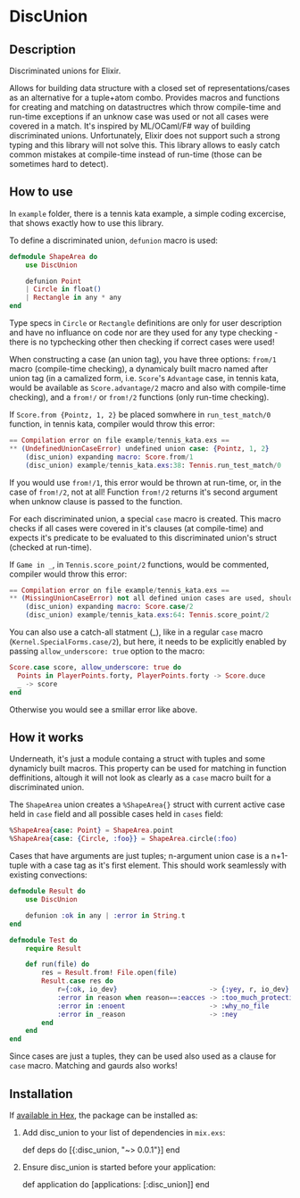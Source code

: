 # DiscUnion

## Description

Discriminated unions for Elixir.

Allows for building data structure with a closed set of representations/cases as an alternative for a tuple+atom combo.
Provides macros and functions for creating and matching on datastructres which throw compile-time and run-time
exceptions if an unknow case was used or not all cases were covered in a match. It's inspired by ML/OCaml/F# way of
building discriminated unions. Unfortunately, Elixir does not support such a strong typing and this library will not
solve this. This library allows to easly catch common mistakes at compile-time instead of run-time (those can be
sometimes hard to detect).

## How to use

In `example` folder, there is a tennis kata example, a simple coding excercise, that shows exactly how to use this
library.

To define a discriminated union, `defunion` macro is used:

``` elixir
defmodule ShapeArea do
    use DiscUnion

    defunion Point
    | Circle in float()
    | Rectangle in any * any
end
```

Type specs in `Circle` or `Rectangle` definitions are only for user description and have no influance on code nor are
they used for any type checking - there is no typchecking other then checking if correct cases were used!

When constructing a case (an union tag), you have three options: `from/1` macro (compile-time checking), a dynamicaly built macro named
after union tag (in a camalized form, i.e. `Score`'s `Advantage` case, in tennis kata, would be available as
`Score.advantage/2` macro and also with compile-time checking), and a `from!/` or `from!/2` functions (only run-time
checking).

If `Score.from {Pointz, 1, 2}` be placed somwhere in `run_test_match/0` function, in tennis kata, compiler would throw
this error:

``` elixir
== Compilation error on file example/tennis_kata.exs ==
** (UndefinedUnionCaseError) undefined union case: {Pointz, 1, 2}
    (disc_union) expanding macro: Score.from/1
    (disc_union) example/tennis_kata.exs:38: Tennis.run_test_match/0
```

If you would use `from!/1`, this error would be thrown at run-time, or, in the case of `from!/2`, not at all! Function
`from!/2` returns it's second argument when unknow clause is passed to the function.


For each discriminated union, a special `case` macro is created. This macro checks if all cases were covered in it's
clauses (at compile-time) and expects it's predicate to be evaluated to this discriminated union's struct (checked at
run-time).

If `Game in _`, in `Tennis.score_point/2` functions, would be commented, compiler would throw this error:

``` elixir
== Compilation error on file example/tennis_kata.exs ==
** (MissingUnionCaseError) not all defined union cases are used, should be all of: Points in "PlayerPoints" * "PlayerPoints", Advantage in "Player", Deuce, Game in "Player"
    (disc_union) expanding macro: Score.case/2
    (disc_union) example/tennis_kata.exs:64: Tennis.score_point/2

```

You can also use a catch-all statment (_), like in a regular `case` macro (`Kernel.SpecialForms.case/2`), but here, it
needs to be explicitly enabled by passing `allow_underscore: true` option to the macro:

``` elixir
Score.case score, allow_underscore: true do
  Points in PlayerPoints.forty, PlayerPoints.forty -> Score.duce
  _ -> score
end
```

Otherwise you would see a smillar error like above.


## How it works

Underneath, it's just a module containg a struct with tuples and some dynamicly built macros. This property can be used
for matching in function deffinitions, altough it will not look as clearly as a `case` macro built for a discriminated
union.


The `ShapeArea` union creates a `%ShapeArea{}` struct with current active case held in `case` field and all possible
cases held in `cases` field:

``` elixir
%ShapeArea{case: Point} = ShapeArea.point
%ShapeArea{case: {Circle, :foo}} = ShapeArea.circle(:foo)
```

Cases that have arguments are just tuples; n-argument union case is a n+1-tuple with a case tag as it's first element.
This should work seamlessly with existing convections:

``` elixir
defmodule Result do
    use DiscUnion

    defunion :ok in any | :error in String.t
end

defmodule Test do
    require Result

    def run(file) do
        res = Result.from! File.open(file)
        Result.case res do
            r={:ok, io_dev}                       -> {:yey, r, io_dev}
            :error in reason when reason==:eacces -> :too_much_protections
            :error in :enoent                     -> :why_no_file
            :error in _reason                     -> :ney
        end
    end
end
```
Since cases are just a tuples, they can be used also used as a clause for `case` macro. Matching and gaurds also works!


## Installation

If [available in Hex](https://hex.pm/docs/publish), the package can be installed as:

  1. Add disc_union to your list of dependencies in `mix.exs`:

        def deps do
          [{:disc_union, "~> 0.0.1"}]
        end

  2. Ensure disc_union is started before your application:

        def application do
          [applications: [:disc_union]]
        end
